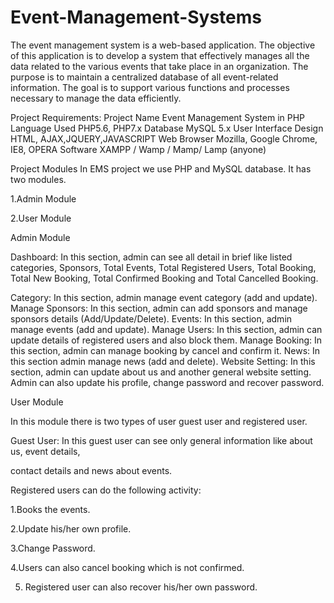 # Event-Management-Systems

The event management system is a web-based application. The objective of this application is to develop a system that effectively manages all the data related to the various events that take place in an organization. The purpose is to maintain a centralized database of all event-related information. The goal is to support various functions and processes necessary to manage the data efficiently.

Project Requirements:
Project Name	                     Event Management System in PHP
Language Used	                         PHP5.6, PHP7.x
Database	                              MySQL 5.x
User Interface Design	              HTML, AJAX,JQUERY,JAVASCRIPT
Web Browser	                     Mozilla, Google Chrome, IE8, OPERA
Software	                         XAMPP / Wamp / Mamp/ Lamp (anyone)

Project Modules
In EMS project we use PHP and MySQL database. It has two modules.

1.Admin Module

2.User Module

Admin Module

Dashboard: In this section, admin can see all detail in brief like listed categories, Sponsors, Total Events, Total Registered Users, Total Booking, Total New Booking, Total Confirmed Booking and Total Cancelled Booking.

Category: In this section, admin manage event category (add and update).
Manage Sponsors: In this section, admin can add sponsors and manage sponsors details (Add/Update/Delete).
Events: In this section, admin manage events (add and update).
Manage Users: In this section, admin can update details of registered users and also block them.
Manage Booking: In this section, admin can manage booking by cancel and confirm it.
News: In this section admin manage news (add and delete).
Website Setting: In this section, admin can update about us and another general website setting.
Admin can also update his profile, change password and recover password.

User Module

In this module there is two types of user guest user and registered user.

Guest User: In this guest user can see only general information like about us, event details,

contact details and news about events.

Registered users can do the following activity:

1.Books the events.

2.Update his/her own profile.

3.Change Password.

4.Users can also cancel booking which is not confirmed.

5. Registered user can also recover his/her own password.
